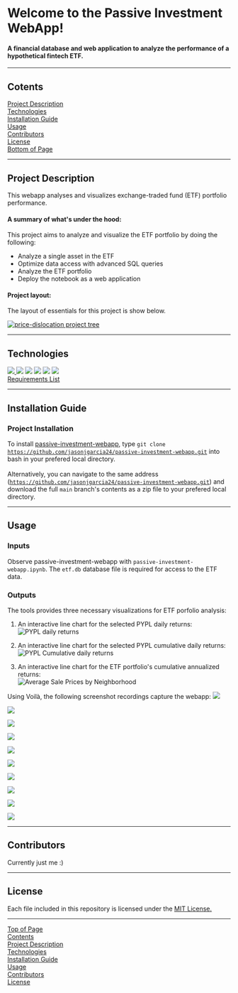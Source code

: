 # <a id="Top-of-Page"> Welcome to the Passive Investment WebApp!</a>
#### A financial database and web application to analyze the performance of a hypothetical fintech ETF.

***
## <a id="Contents">Cotents</a>
[Project Description](#Project-Description)<br>
[Technologies](#Technologies)<br>
[Installation Guide](#Installation-Guide)<br>
[Usage](#Usage)<br>
[Contributors](#Contributors)<br>
[License](#License)<br>
[Bottom of Page](#Bottom-of-Page)<br>

***
## <a id="Project-Description">Project Description</a>
This webapp analyses and visualizes exchange-traded fund (ETF) portfolio performance.

#### A summary of what's under the hood:    
This project aims to analyze and visualize the ETF portfolio by doing the following:
 - Analyze a single asset in the ETF
 - Optimize data access with advanced SQL queries
 - Analyze the ETF portfolio
 - Deploy the notebook as a web application<br>

#### Project layout:
The layout of essentials for this project is show below.
<p><a href="tree.txt"><img src="img/project_tree.png" title="price-dislocation project tree"></a></p>

***
## <a id="Technologies">Technologies</a>
<a href="https://docs.python.org/release/3.8.0/" title="https://docs.python.org/release/3.8.0/"><img src="https://img.shields.io/badge/python-3.8%2B-red">
<a href="https://pandas.pydata.org/docs/" title="https://pandas.pydata.org/docs/"><img src="https://img.shields.io/badge/pandas-1.3.1-green"></a>
<a href="https://jupyter-notebook.readthedocs.io/en/stable/" title="https://jupyter-notebook.readthedocs.io/en/stable/"><img src="https://img.shields.io/badge/jupyter--notebook-5.7.11-blue"></a>
<a href="https://docs.sqlalchemy.org/en/14/" title="https://docs.sqlalchemy.org/en/14/"><img src="https://img.shields.io/badge/sqlalchemy-1.4.22-yellowgreen"></a>
<a href="https://docs.bokeh.org/en/latest/index.html" title="https://docs.bokeh.org/en/latest/index.html"><img src="https://img.shields.io/badge/bokeh-2.3.3-green"></a>
<a href="https://hvplot.holoviz.org/user_guide/Introduction.html" title="https://hvplot.holoviz.org/user_guide/Introduction.html"><img src="https://img.shields.io/badge/hvplot-0.7.3-orange"></a><br>
<a href="./requirements.txt" title="requirements.txt">Requirements List</a>

***
## <a id="Installation-Guide">Installation Guide</a>
### Project Installation
To install <a href="https://github.com/jasonjgarcia24/passive-investment-webapp" title="https://github.com/jasonjgarcia24/passive-investment-webapp">passive-investment-webapp</a>, type <code>git clone https://github.com/jasonjgarcia24/passive-investment-webapp.git</code> into bash in your prefered local directory.<br><br>
Alternatively, you can navigate to the same address (<code>https://github.com/jasonjgarcia24/passive-investment-webapp.git</code>) and download the full <code>main</code> branch's contents as a zip file to your prefered local directory.<br>

***
## <a id="Usage">Usage</a>
### Inputs
Observe passive-investment-webapp with <code>passive-investment-webapp.ipynb</code>. The <code>etf.db</code> database file is required for access to the ETF data.<br>

### Outputs
The tools provides three necessary visualizations for ETF porfolio analysis:
1. An interactive line chart for the selected PYPL daily returns:<br>
<img src="./img/results_daily-returns_PYPL.png" title="PYPL daily returns"><br>

2. An interactive line chart for the selected PYPL cumulative daily returns:<br>
<img src="./img/results_cumulative-daily-returns_PYPL.png" title="PYPL Cumulative daily returns"><br>

3. An interactive line chart for the ETF portfolio's cumulative annualized returns:<br>
<img src="./img/results_cumulative-returns_portfolio.png" title="Average Sale Prices by Neighborhood"><br>
    
Using Voilà, the following screenshot recordings capture the webapp:
<img src="./img/voila_p1.png"><br>

<img src="./img/voila_p2.png"><br>

<img src="./img/voila_p3.png"><br>

<img src="./img/voila_p4.png"><br>

<img src="./img/voila_p5.png"><br>

<img src="./img/voila_p6.png"><br>

<img src="./img/voila_p7.png"><br>

<img src="./img/voila_p8.png"><br>

<img src="./img/voila_p9.png"><br>

<img src="./img/voila_p10.png"><br>

***
## <a id="Contributors">Contributors</a>
Currently just me :)<br>

***
## <a id="License">License</a>
Each file included in this repository is licensed under the <a href="https://github.com/jasonjgarcia24/passive-investment-webapp/blob/586c7f7d1555c5effd9f271418a7cca2e6279a03/LICENSE" title="LICENSE">MIT License.</a>

***
[Top of Page](#Top-of-Page)<br>
[Contents](#Contents)<br>
[Project Description](#Project-Description)<br>
[Technologies](#Technologies)<br>
[Installation Guide](#Installation-Guide)<br>
[Usage](#Usage)<br>
[Contributors](#Contributors)<br>
[License](#License)<br>
<a id="Bottom-of-Page"></a>
    
    


